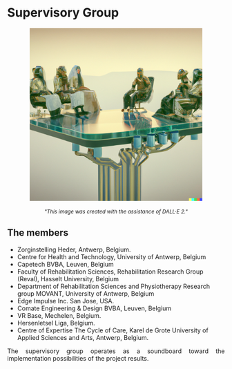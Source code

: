 # Supervisory Group

<div style="text-align: center"><p><img width="400px" class="center-block" src="../img/Image - Supervisory Group .png">
  </p>
</div>
<div style="text-align: center">
  <i>
    <p style="font-size: 12px"> "This image was created with the assistance of DALL·E 2."
    </p>
  </i>
</div>
<div>
    <h2>The members
    </h2>
<ul>
  <li>Zorginstelling Heder, Antwerp, Belgium.</li>
  <li>Centre for Health and Technology, University of Antwerp, Belgium</li>
  <li>Capetech BVBA, Leuven, Belgium</li>
  <li>Faculty of Rehabilitation Sciences, Rehabilitation Research Group (Reval), Hasselt University, Belgium</li>
  <li>Department of Rehabilitation Sciences and Physiotherapy Research group MOVANT, University of Antwerp, Belgium</li>  
  <li>Edge Impulse Inc. San Jose, USA.</li>
  <li>Comate Engineering & Design BVBA, Leuven, Belgium</li> 
  <li>VR Base, Mechelen, Belgium.</li> 
  <li>Hersenletsel Liga, Belgium.</li> 
  <li>Centre of Expertise The Cycle of Care, Karel de Grote University of Applied Sciences and Arts, Antwerp, Belgium.</li> 
</ul>
</div>
<div style="text-align: justify">
    <p>The supervisory group operates as a soundboard toward the implementation possibilities of the project results.</p>
</div>

<br>